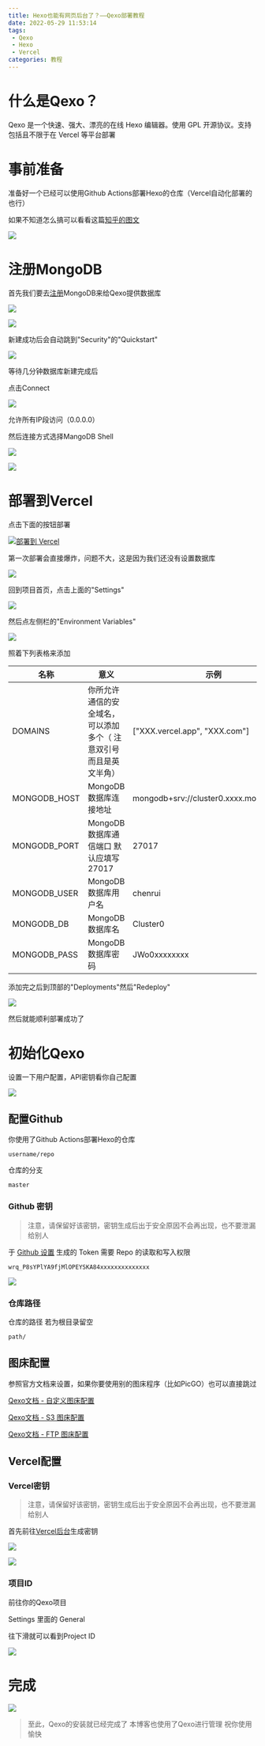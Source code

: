 ```yaml
---
title: Hexo也能有网页后台了？——Qexo部署教程
date: 2022-05-29 11:53:14
tags: 
 - Qexo
 - Hexo
 - Vercel
categories: 教程
---
```


# 什么是Qexo？

Qexo 是一个快速、强大、漂亮的在线 Hexo 编辑器。使用 GPL 开源协议。支持包括且不限于在 Vercel 等平台部署

# 事前准备

准备好一个已经可以使用Github Actions部署Hexo的仓库（Vercel自动化部署的也行）

如果不知道怎么搞可以看看这篇[知乎的图文](https://zhuanlan.zhihu.com/p/170563000)

![](https://pic.lanta.cyou/img/2022-05-29_11-33.png)

# 注册MongoDB

首先我们要去[注册](https://www.mongodb.com/cloud/atlas/register)MongoDB来给Qexo提供数据库

![](https://pic.lanta.cyou/img/2022-05-29_11-17.png)

![](https://pic.lanta.cyou/img/2022-05-29_11-18.png)

新建成功后会自动跳到"Security"的"Quickstart"

![](https://pic.lanta.cyou/img/2022-05-29_11-18_1.png)

等待几分钟数据库新建完成后

点击Connect

![](https://pic.lanta.cyou/img/2022-05-29_11-21.png)

允许所有IP段访问（0.0.0.0）

然后连接方式选择MangoDB Shell

![](https://pic.lanta.cyou/img/2022-05-29_11-22.png)

![](https://pic.lanta.cyou/img/2022-05-29_11-23.png)

# 部署到Vercel

点击下面的按钮部署

[![部署到 Vercel](https://camo.githubusercontent.com/5e471e99e8e022cf454693e38ec843036ec6301e27ee1e1fa10325b1cb720584/68747470733a2f2f76657263656c2e636f6d2f627574746f6e)](https://vercel.com/new/clone?repository-url=https://github.com/am-abudu/Qexo)

第一次部署会直接爆炸，问题不大，这是因为我们还没有设置数据库

![](https://pic.lanta.cyou/img/photo_2022-05-29_11-06-41.jpg)

回到项目首页，点击上面的"Settings"

![](https://pic.lanta.cyou/img/2022-05-29_11-26.png)

然后点左侧栏的"Environment Variables"

![](https://pic.lanta.cyou/img/2022-05-29_11-27.png)

照着下列表格来添加

| 名称         | 意义                                                     | 示例                                    |
| ---------------- | ------------------------------------------------------------ | ------------------------------------------- |
| DOMAINS      | 你所允许通信的安全域名，可以添加多个（ 注意双引号而且是英文半角） | ["XXX.vercel.app", "XXX.com"]           |
| MONGODB_HOST | MongoDB 数据库连接地址                                   | mongodb+srv://cluster0.xxxx.mongodb.net |
| MONGODB_PORT | MongoDB 数据库通信端口 默认应填写 27017                  | 27017                                   |
| MONGODB_USER | MongoDB 数据库用户名                                     | chenrui                                 |
| MONGODB_DB   | MongoDB 数据库名                                         | Cluster0                                |
| MONGODB_PASS | MongoDB 数据库密码                                       | JWo0xxxxxxxx                            |

添加完之后到顶部的"Deployments"然后"Redeploy"

![](https://pic.lanta.cyou/img/2022-05-29_11-30.png)

然后就能顺利部署成功了

# 初始化Qexo

设置一下用户配置，API密钥看你自己配置

![](https://pic.lanta.cyou/img/2022-05-29_11-32.png)

## 配置Github

你使用了Github Actions部署Hexo的仓库

```
username/repo
```

仓库的分支

```
master
```

### Github 密钥

<div class="warning">

> 注意，请保留好该密钥，密钥生成后出于安全原因不会再出现，也不要泄漏给别人

</div>

于 [Github 设置](https://github.com/settings/tokens) 生成的 Token 需要 Repo 的读取和写入权限

```
wrq_P8sYPlYA9fjMlOPEYSKA84xxxxxxxxxxxxxx
```

![](https://pic.lanta.cyou/img/2022-05-29_11-37.png)

### 仓库路径

仓库的路径 若为根目录留空

```
path/
```

## 图床配置

参照官方文档来设置，如果你要使用别的图床程序（比如PicGO）也可以直接跳过

[Qexo文档 - 自定义图床配置](https://github.com/Qexo/Qexo/wiki/%E8%87%AA%E5%AE%9A%E4%B9%89%E5%9B%BE%E5%BA%8A%E9%85%8D%E7%BD%AE)

[Qexo文档 - S3 图床配置](https://github.com/Qexo/Qexo/wiki/S3-%E5%9B%BE%E5%BA%8A%E9%85%8D%E7%BD%AE)

[Qexo文档 - FTP 图床配置](https://github.com/Qexo/Qexo/wiki/FTP-%E5%9B%BE%E5%BA%8A%E9%85%8D%E7%BD%AE)

## Vercel配置

### Vercel密钥

<div class="warning">

> 注意，请保留好该密钥，密钥生成后出于安全原因不会再出现，也不要泄漏给别人

</div>

首先前往[Vercel后台](https://vercel.com/account/tokens)生成密钥

![](https://pic.lanta.cyou/img/2022-05-29_11-42.png)

![](https://pic.lanta.cyou/img/2022-05-29_11-43.png)

### 项目ID

前往你的Qexo项目

Settings 里面的 General

往下滑就可以看到Project ID

![](https://pic.lanta.cyou/img/2022-05-29_11-45.png)

# 完成

![](https://pic.lanta.cyou/img/2022-05-29_11-50.png)

<div class="success">

> 至此，Qexo的安装就已经完成了
> 本博客也使用了Qexo进行管理
> 祝你使用愉快

</div>

